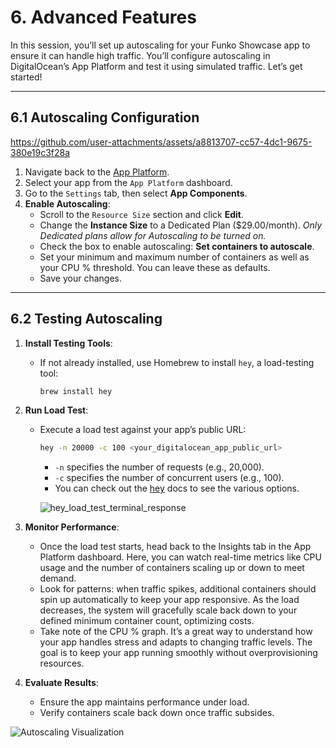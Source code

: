 # 6. Advanced Features

In this session, you’ll set up autoscaling for your Funko Showcase app to ensure it can handle high traffic. You’ll configure autoscaling in DigitalOcean’s App Platform and test it using simulated traffic. Let’s get started!

---

## 6.1 Autoscaling Configuration

https://github.com/user-attachments/assets/a8813707-cc57-4dc1-9675-380e19c3f28a

1. Navigate back to the [App Platform](https://cloud.digitalocean.com/apps). 
2. Select your app from the `App Platform` dashboard.
3. Go to the `Settings` tab, then select **App Components**.
4. **Enable Autoscaling**:
   - Scroll to the `Resource Size` section and click **Edit**.
   - Change the **Instance Size** to a Dedicated Plan ($29.00/month). *Only Dedicated plans allow for Autoscaling to be turned on.*
   - Check the box to enable autoscaling: **Set containers to autoscale**.
   - Set your minimum and maximum number of containers as well as your CPU % threshold. You can leave these as defaults.
   - Save your changes.
---

## 6.2 Testing Autoscaling

1. **Install Testing Tools**:
   - If not already installed, use Homebrew to install `hey`, a load-testing tool:
     ```bash
     brew install hey
     ```

2. **Run Load Test**:
   - Execute a load test against your app’s public URL:
     ```bash
     hey -n 20000 -c 100 <your_digitalocean_app_public_url>
     ```
     - `-n` specifies the number of requests (e.g., 20,000).
     - `-c` specifies the number of concurrent users (e.g., 100).
     - You can check out the [hey](https://github.com/rakyll/hey) docs to see the various options. 
     
     ![hey_load_test_terminal_response](https://doimages.nyc3.cdn.digitaloceanspaces.com/GitHub/funko-showcase-workshop/6-Advanced/hey_load_test_terminal_response.png)

3. **Monitor Performance**:
   - Once the load test starts, head back to the Insights tab in the App Platform dashboard. Here, you can watch real-time metrics like CPU usage and the number of containers scaling up or down to meet demand.
   - Look for patterns: when traffic spikes, additional containers should spin up automatically to keep your app responsive. As the load decreases, the system will gracefully scale back down to your defined minimum container count, optimizing costs.
   - Take note of the CPU % graph. It’s a great way to understand how your app handles stress and adapts to changing traffic levels. The goal is to keep your app running smoothly without overprovisioning resources.
   
4. **Evaluate Results**:
   - Ensure the app maintains performance under load.
   - Verify containers scale back down once traffic subsides.

![Autoscaling Visualization](https://funko-workshop.nyc3.digitaloceanspaces.com/autoscaling/autoscaling-kicked-on.jpg)